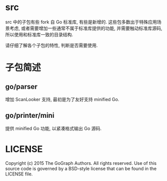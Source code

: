 src
======

src 中的子包有些 fork 自 Go 标准库, 有些是新增的.
这些包多数出于特殊应用场景考虑, 或者需要增加一些通常不属于标准库提供的功能,
并需要触动标准库源码, 所以使用和标准库一致的目录结构.

请仔细了解各个子包的特性, 判断是否需要使用.

子包简述
========

go/parser
---------

增加 ScanLooker 支持, 最初是为了友好支持 minified Go.

go/printer/mini
---------

提供 minified Go 功能, 以紧凑格式输出 Go 源码.


LICENSE
=======

Copyright (c) 2015 The GoGraph Authors. All rights reserved. Use of this source code is governed by a BSD-style license that can be found in the LICENSE file.